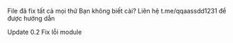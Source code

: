 File đã fix tất cả mọi thứ
Bạn không biết cài? Liên hệ t.me/qqaassdd1231 để được hướng dẫn

Update 0.2
Fix lỗi module
